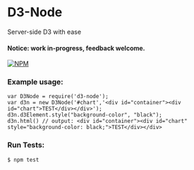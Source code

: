 # D3-Node
Server-side D3 with ease

#### Notice: work in-progress, feedback welcome.

[![NPM](https://nodei.co/npm/d3-node.png?downloads=true&downloadRank=true)](https://nodei.co/npm/d3-node/)

### Example usage:

```
var D3Node = require('d3-node');
var d3n = new D3Node('#chart','<div id="container"><div id="chart">TEST</div></div>');
d3n.d3Element.style("background-color", "black");
d3n.html() // output: <div id="container"><div id="chart" style="background-color: black;">TEST</div></div>

```

### Run Tests:

```
$ npm test
```